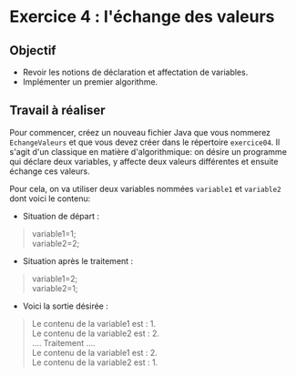 # Exercice 4 : l'échange des valeurs

## Objectif

- Revoir les notions de déclaration et affectation de variables.
- Implémenter un premier algorithme.

## Travail à réaliser

Pour commencer, créez un nouveau fichier Java que vous nommerez `EchangeValeurs` et que vous devez créer dans le répertoire `exercice04`.
Il s'agit d'un classique en matière d'algorithmique: on désire un programme qui déclare deux variables, y affecte deux valeurs différentes et ensuite échange ces valeurs.

Pour cela, on va utiliser deux variables nommées `variable1` et `variable2` dont voici le contenu:
- Situation de départ :

>variable1=1; <br>
>variable2=2; <br>


- Situation après le traitement :
>variable1=2; <br>
>variable2=1; <br>

- Voici la sortie désirée :

>Le contenu de la variable1 est : 1. <br>
>Le contenu de la variable2 est : 2. <br>
>.... Traitement .... <br>
>Le contenu de la variable1 est : 2. <br>
>Le contenu de la variable2 est : 1. <br>

